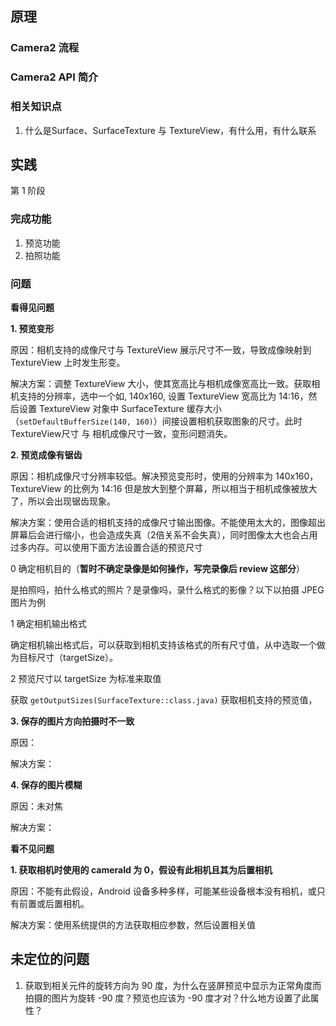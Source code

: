 ## 原理
### Camera2 流程
### Camera2 API 简介

### 相关知识点
1. 什么是Surface、SurfaceTexture 与 TextureView，有什么用，有什么联系

## 实践

第 1 阶段

### 完成功能
1. 预览功能
2. 拍照功能

### 问题

**看得见问题**

**1. 预览变形**

原因：相机支持的成像尺寸与 TextureView 展示尺寸不一致，导致成像映射到 TextureView 上时发生形变。

解决方案：调整 TextureView 大小，使其宽高比与相机成像宽高比一致。获取相机支持的分辨率，选中一个如, 140x160, 设置 TextureView 宽高比为 14:16，然后设置 TextureView 对象中 SurfaceTexture 缓存大小（`setDefaultBufferSize(140, 160)`）间接设置相机获取图象的尺寸。此时 TextureView尺寸 与 相机成像尺寸一致，变形问题消失。

**2. 预览成像有锯齿**

原因：相机成像尺寸分辨率较低。解决预览变形时，使用的分辨率为 140x160，TextureView 的比例为 14:16 但是放大到整个屏幕，所以相当于相机成像被放大了，所以会出现锯齿现象。

解决方案：使用合适的相机支持的成像尺寸输出图像。不能使用太大的，图像超出屏幕后会进行缩小，也会造成失真（2倍关系不会失真），同时图像太大也会占用过多内存。可以使用下面方法设置合适的预览尺寸

0 确定相机目的（**暂时不确定录像是如何操作，写完录像后 review 这部分**）

是拍照吗，拍什么格式的照片？是录像吗，录什么格式的影像？以下以拍摄 JPEG 图片为例

1 确定相机输出格式

确定相机输出格式后，可以获取到相机支持该格式的所有尺寸值，从中选取一个做为目标尺寸（targetSize）。

2 预览尺寸以 targetSize 为标准来取值

获取 `getOutputSizes(SurfaceTexture::class.java)` 获取相机支持的预览值，


**3. 保存的图片方向拍摄时不一致**

原因：

解决方案：

**4. 保存的图片模糊**

原因：未对焦

解决方案：

**看不见问题**

**1. 获取相机时使用的 cameraId 为 0，假设有此相机且其为后置相机**

原因：不能有此假设，Android 设备多种多样，可能某些设备根本没有相机，或只有前置或后置相机。

解决方案：使用系统提供的方法获取相应参数，然后设置相关值


## 未定位的问题
1. 获取到相关元件的旋转方向为 90 度，为什么在竖屏预览中显示为正常角度而拍摄的图片为旋转 -90 度？预览也应该为 -90 度才对？什么地方设置了此属性？